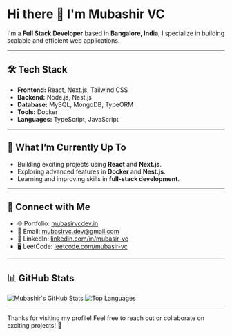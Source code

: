 # Hi there 👋 I'm Mubashir VC

I'm a **Full Stack Developer** based in **Bangalore, India**, I specialize in building scalable and efficient web applications.

---

## 🛠️ Tech Stack
- **Frontend:** React, Next.js, Tailwind CSS
- **Backend:** Node.js, Nest.js
- **Database:** MySQL, MongoDB, TypeORM
- **Tools:** Docker
- **Languages:** TypeScript, JavaScript

---

## 🌱 What I’m Currently Up To
- Building exciting projects using **React** and **Next.js**.
- Exploring advanced features in **Docker** and **Nest.js**.
- Learning and improving skills in **full-stack development**.

---

## 🔗 Connect with Me
- 🌐 Portfolio: [mubasirvcdev.in](https://my-portfolio-mubasirs-p.vercel.app/)
- 📧 Email: mubasirvc.dev@gmail.com 
- 💼 LinkedIn: [linkedin.com/in/mubasir-vc](https://www.linkedin.com/in/mubasir-vc/)
- 🖥️ LeetCode: [leetcode.com/mubasir-vc](https://leetcode.com/u/mubasirvc/)


---

## 📊 GitHub Stats
![Mubashir's GitHub Stats](https://github-readme-stats.vercel.app/api?username=mubasirvc&show_icons=true&theme=radical)
![Top Languages](https://github-readme-stats.vercel.app/api/top-langs/?username=mubasirvc&layout=compact&theme=radical)

---

Thanks for visiting my profile! Feel free to reach out or collaborate on exciting projects! 🚀
